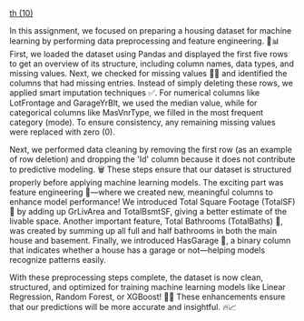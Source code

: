   [th (10)](https://github.com/user-attachments/assets/3e7763f5-edb0-4368-aa80-af9454e5db62)

In this assignment, we focused on preparing a housing dataset for machine learning by performing data preprocessing and feature engineering. 🏡📊 First, we loaded the dataset using Pandas and displayed the first five rows to get an overview of its structure, including column names, data types, and missing values. Next, we checked for missing values 🕵️‍♂️ and identified the columns that had missing entries. Instead of simply deleting these rows, we applied smart imputation techniques ✅. For numerical columns like LotFrontage and GarageYrBlt, we used the median value, while for categorical columns like MasVnrType, we filled in the most frequent category (mode). To ensure consistency, any remaining missing values were replaced with zero (0).

Next, we performed data cleaning by removing the first row (as an example of row deletion) and dropping the 'Id' column because it does not contribute to predictive modeling. 🗑️ These steps ensure that our dataset is structured properly before applying machine learning models. The exciting part was feature engineering 🎯—where we created new, meaningful columns to enhance model performance! We introduced Total Square Footage (TotalSF) 📏 by adding up GrLivArea and TotalBsmtSF, giving a better estimate of the livable space. Another important feature, Total Bathrooms (TotalBaths) 🚽, was created by summing up all full and half bathrooms in both the main house and basement. Finally, we introduced HasGarage 🚗, a binary column that indicates whether a house has a garage or not—helping models recognize patterns easily.

With these preprocessing steps complete, the dataset is now clean, structured, and optimized for training machine learning models like Linear Regression, Random Forest, or XGBoost! 🚀✨ These enhancements ensure that our predictions will be more accurate and insightful. 🔥📈









